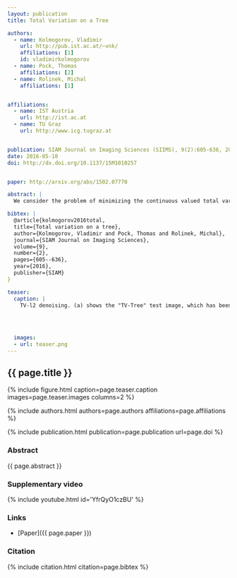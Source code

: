 ```yaml
---
layout: publication
title: Total Variation on a Tree

authors:
  - name: Kolmogorov, Vladimir
    url: http://pub.ist.ac.at/~vnk/
    affiliations: [1]
    id: vladimirkolmogorov
  - name: Pock, Thomas
    affiliations: [2]
  - name: Rolinek, Michal
    affiliations: [1]


affiliations:
  - name: IST Austria
    url: http://ist.ac.at
  - name: TU Graz
    url: http://www.icg.tugraz.at


publication: SIAM Journal on Imaging Sciences (SIIMS), 9(2):605-636, 2016
date: 2016-05-10
doi: http://dx.doi.org/10.1137/15M1010257


paper: http://arxiv.org/abs/1502.07770

abstract: |
  We consider the problem of minimizing the continuous valued total variation subject to different unary terms on trees and propose fast direct algorithms based on dynamic programming to solve these problems. We treat both the convex and the non-convex case and derive worst case complexities that are equal or better then existing methods. We show applications to total variation based 2D image processing and computer vision problems based on a Lagrangian decomposition approach. The resulting algorithms are very efficient, offer a high degree of parallelism and come along with memory requirements which are only in the order of the number of image pixels. 

bibtex: |
  @article{kolmogorov2016total,
  title={Total variation on a tree},
  author={Kolmogorov, Vladimir and Pock, Thomas and Rolinek, Michal},
  journal={SIAM Journal on Imaging Sciences},
  volume={9},
  number={2},
  pages={605--636},
  year={2016},
  publisher={SIAM}
}

teaser:
  caption: |
    TV-l2 denoising. (a) shows the "TV-Tree" test image, which has been degraded by adding zero-mean Gaussian noise. (b) shows the result of TV-l2 denoising.
    
     
    

  images:
  - url: teaser.png
---
```


## {{ page.title }}

{% include figure.html caption=page.teaser.caption images=page.teaser.images columns=2 %}

{% include authors.html authors=page.authors affiliations=page.affiliations %}

{% include publication.html publication=page.publication url=page.doi %}

### Abstract

{{ page.abstract }}

### Supplementary video

{% include youtube.html id='YfrQyO1czBU' %}

### Links

* [Paper]({{ page.paper }}) 

### Citation

{% include citation.html citation=page.bibtex %}

